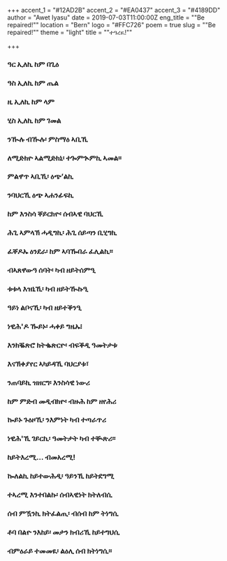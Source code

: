 +++
accent_1 = "#12AD2B"
accent_2 = "#EA0437"
accent_3 = "#4189DD"
author = "Awet Iyasu"
date = 2019-07-03T11:00:00Z
eng_title = "\"Be repaired!\""
location = "Bern"
logo = "#FFC726"
poem = true
slug = "\"Be repaired!\""
theme = "light"
title = "\"ተዓረዪ!\""

+++
### ዓር ኢለኪ ከም በጊዕ

### **ዓስ ኢለኪ ከም ጤል**

### **ዚ ኢለኪ ከም ላም**

### **ሂስ ኢለኪ ከም ገመል**

### **ንዂሉ ብዂሉ፡ ምስማዕ ኣቢኺ**

### **ለሚድክዮ ኣልሚድክኒ፡ ተጐምጒምኪ ኣመል።**

### **ምልዋጥ ኣቢኺ፡ ዕጭ’ልኪ**

### **ንባህርኺ ዕጭ ኣሐንፊፍኪ**

### **ከም እንስሳ ቐይርክዮ፡ ሰብኣዊ ባህርኺ**

### **ሕጊ ኣምላኽ ሓዲግኪ፡ ሕጊ ሰይጣን ቢሂግኪ**

### **ፈቐዶኡ ዕንደራ፡ ከም ኣባዀበራ ፈሊልኪ።**

### **ብኣጸዋውዓ ሰባት፡ ካብ ዘይትሰምዒ**

### **ቱቱላ እዝኒኺ፡ ካብ ዘይትዂኩዒ**

### **ዓይነ ልቦናኺ፡ ካብ ዘይተቕንዒ**

### **ነዊሕ'ዶ ዀይኑ፡ ሓቀይ ግዜኡ፧**

### **እንክቘጽሮ ክትቈጽርዮ፡ ብፍቕዲ ዓመትታቱ**

### **እናኽቀያየር ኣካይዳኺ ባህርያቱ፣**

### **ንጠባይኪ ዝዘርግ፡ እንስሳዊ ነውሪ**

### **ከም ምድብ መዲብክዮ፡ ብዙሕ ከም ዘየሕሪ**

### **ኰይኑ ጉዕዞኺ፡ ንእምነት ካብ ተጣራጥሪ**

### **ነዊሕ'ኺ ገይርኪ፡ ዓመትታት ካብ ተቚጽሪ።**

### **ከይትእረሚ… ብመአረሚ!**

### **ኰለልኪ ከይተውሕዲ፡ ዓይንኺ ከይትደግሚ**

### **ተኣረሚ እንተበልኩ፡ ሰብኣዊነት ክትለብሲ**

### **ሰብ ምዃንኪ ክትፈልጢ፡ ብሰብ ከም ትነግሲ**

### **ቶባ በልዮ ንእከይ፡ መታን ክብሪኺ ከይተግህሲ**

### **ብምዕራይ ተመመዪ፡ ልዕሊ ሰብ ክትነግሲ።**